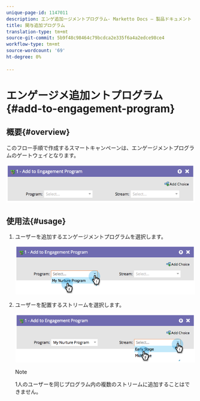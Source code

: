 ```yaml
---
unique-page-id: 1147011
description: エンゲ追加ージメントプログラム- Marketto Docs — 製品ドキュメント
title: 関与追加プログラム
translation-type: tm+mt
source-git-commit: 5b9f48c98464c79bcdca2e335f6a4a2edce98ce4
workflow-type: tm+mt
source-wordcount: '69'
ht-degree: 0%

---
```



# エンゲージメ追加ントプログラム{#add-to-engagement-program}

## 概要{#overview}

このフロー手順で作成するスマートキャンペーンは、エンゲージメントプログラムのゲートウェイとなります。

![](assets/image2014-9-22-14-3a47-3a32.png)

## 使用法{#usage}

1. ユーザーを追加するエンゲージメントプログラムを選択します。

   ![](assets/image2014-9-22-14-3a47-3a36.png)

1. ユーザーを配置するストリームを選択します。

   ![](assets/image2014-9-22-14-3a47-3a39.png)

   >[!NOTE]
   >
   >1人のユーザーを同じプログラム内の複数のストリームに追加することはできません。
